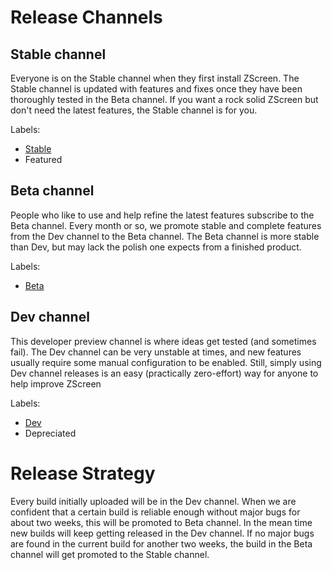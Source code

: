 # Release Channels #
## Stable channel ##
Everyone is on the Stable channel when they first install ZScreen. The Stable channel is updated with features and fixes once they have been thoroughly tested in the Beta channel. If you want a rock solid ZScreen but don't need the latest features, the Stable channel is for you.

Labels:
  * [Stable](http://code.google.com/p/zscreen/downloads/list?can=1&q=label%3AStable)
  * Featured

## Beta channel ##
People who like to use and help refine the latest features subscribe to the Beta channel. Every month or so, we promote stable and complete features from the Dev channel to the Beta channel. The Beta channel is more stable than Dev, but may lack the polish one expects from a finished product.

Labels:
  * [Beta](http://code.google.com/p/zscreen/downloads/list?can=1&q=label%3ABeta)

## Dev channel ##
This developer preview channel is where ideas get tested (and sometimes fail). The Dev channel can be very unstable at times, and new features usually require some manual configuration to be enabled. Still, simply using Dev channel releases is an easy (practically zero-effort) way for anyone to help improve ZScreen

Labels:
  * [Dev](http://code.google.com/p/zscreen/downloads/list?can=1&q=label%3ADev)
  * Depreciated

# Release Strategy #
Every build initially uploaded will be in the Dev channel. When we are confident that a certain build is reliable enough without major bugs for about two weeks, this will be promoted to Beta channel. In the mean time new builds will keep getting released in the Dev channel. If no major bugs are found in the current build for another two weeks, the build in the Beta channel will get promoted to the Stable channel.